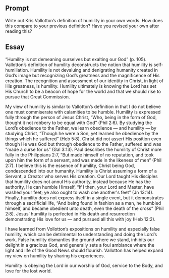 ---
---

## Prompt

Write out Kris Vallotton’s definition of humility in your own words. How does this compare to your previous definition? Have you revised your own after reading this?

## Essay

“Humility is not demeaning ourselves but exalting our God” (p. 105). Vallotton’s definition of humility deconstructs the notion that humility is self-humiliation. Humility is not devaluing and denigrating humanity created in God’s image but recognizing God’s greatness and the magnificence of His creation. The recognition and assessment of our identity in Christ, in light of His greatness, is humility. Humility ultimately is knowing the Lord has set His Church to be a beacon of hope for the world and that we should rise to pursue that Great Commission.

My view of humility is similar to Vallotton’s definition in that I do not believe one must commiserate with calamities to be humble. Humility is expressed fully through the person of Jesus Christ, “Who, being in the form of God, thought it not robbery to be equal with God” (Phil 2:6). By studying the Lord’s obedience to the Father, we learn obedience — and humility — by studying Christ, “Though he were a Son, yet learned he obedience by the things which he suffered” (Heb 5:8). Christ did not assert His position even though He was God but through obedience to the Father, suffered and was “made a curse for us” (Gal 3:13). Paul describes the humility of Christ more fully in the Philippians 2:7, “But made himself of no reputation, and took upon him the form of a servant, and was made in the likeness of men” (Phil 2:7). I believe this is the essence of humility, Christ being God, condescended into our humanity. Humility is Christ assuming a form of a Servant, a Creator who serves His
creation. Our Lord taught His disciples that humility does not annul His authority, instead because He has the authority, He can humble Himself, “If I then, your Lord and Master, have washed your feet; ye also ought to wash one another's feet” (Jn 13:14). Finally, humility does not express itself in a single event, but it demonstrates through a sacrificial life, “And being found in fashion as a man, he humbled himself, and became obedient unto death, even the death of the cross” (Phil 2:8). Jesus’ humility is perfected in His death and resurrection demonstrating His love for us — and pursued all this with joy (Heb 12:2).

I have learned from Vollotton’s expositions on humility and especially false humility, which can be detrimental to understanding and doing the Lord’s work. False humility dismantles the ground where we stand, inhibits our delight in a gracious God, and generally sets a foul ambiance where the light and life of the Good News should flourish. Vallotton has helped expand my view on humility by sharing his experiences.

Humility is obeying the Lord in our worship of God, service to the Body, and love for the lost world.
